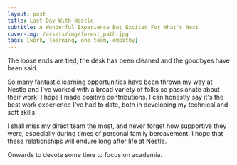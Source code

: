 ```yaml
---
layout: post
title: Last Day With Nestle
subtitle: A Wonderful Experience But Excited For What's Next
cover-img: /assets/img/forest_path.jpg
tags: [work, learning, one team, empathy]
---
```

The loose ends are tied, the desk has been cleaned and the goodbyes have been said.  

So many fantastic learning opportunities 
have been thrown my way at Nestle and I've worked with a broad variety of folks so passionate about their work. I hope I 
made positive contributions. I can honestly say it's the best work experience I've had to date, both in developing my technical 
and soft skills. 

I shall miss my direct team the most, and never forget how supportive they were, especially during times 
of personal family bereavement. I hope that these relationships will endure long after life at Nestle. 

Onwards to devote some time to focus on academia.  
